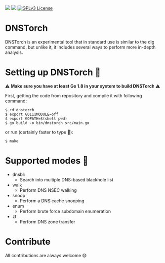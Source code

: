 ![](https://img.shields.io/badge/Language-Go-orange.svg)
![](https://img.shields.io/badge/version-1.0.0-green.svg)
[![GPLv3 License](https://img.shields.io/badge/License-GPLv3-blue.svg)](http://www.gnu.org/licenses/gpl-3.0.html)

# DNSTorch
DNSTorch is an experimental tool that in standard use is similar to the dig command, but unlike it, it includes several ways to perform more in-depth analysis.

# Setting up DNSTorch :hammer:

:warning: **Make sure you have at least Go 1.8 in your system to build DNSTorch** :warning:

First, getting the code from repository and compile it with following command:

    $ cd dnstorch
    $ export GO111MODULE=off
    $ export GOPATH=$(shell pwd)
    $ go build -o bin/dnstorch src/main.go

or run (certainly faster to type 🚀):
    
    $ make
    
# Supported modes 🔧

* dnsbl:
  - Search into multiple DNS-based blackhole list
* walk
	- Perform DNS NSEC walking
* snoop
  - Perform a DNS cache snooping
* enum
  - Perform brute force subdomain enumeration
* zt
  - Perform DNS zone transfer


# Contribute
All contributions are always welcome 😄
